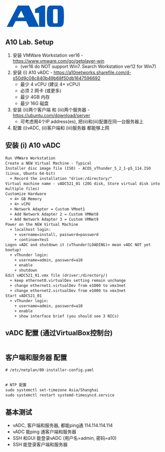 ![](/Images/A10-NewLogos-Blue-NoReg-RGB-50.png)

## A10 Lab. Setup
1. 安装 VMWare Workstation ver16 - https://www.vmware.com/go/getplayer-win
    + (ver16 do NOT support Win7.  Search Workstation ver12 for Win7)
2. 安装 (i) A10 vADC - https://a10networks.sharefile.com/d-s50d9c08c840b49b68f50db1647596692
    + 最少 4 vCPU (建议 4+ vCPU)
    + 必须 2 网卡 (或更多)
    + 最少 4GB 内存
    + 最少 16G 磁盘
3. 安装 (ii)两个客户端 和 (iii)两个服务器 - https://ubuntu.com/download/server
    + 可考虑用4个IP address(es), 把(ii)和(iii)配置在同一台服务器上
4. 配置 (i)vADC, (ii)客户端和 (iii)服务器 都能够上网

## 安装 (i) A10 vADC
```
Run VMWare Workstation
Create a NEW Virtual Machine - Typical
Installer disc image file (ISO) - ACOS_vThunder_5_2_1-p5_114.ISO (Linux, Ubuntu 64-bit)
  + Record the installation "drive:/directory/"
Virtual machine name - vADC521_01 (20G disk, Store virtual disk into multiple files)
Customize Hardware
  + 4+ GB Memory
  + 4+ vCPU
  + Network Adapter = Custom VMnet1
  + Add Network Adapter 2 = Custom VMNet8
  + Add Network Adapter 3 = Custom VMNet9
Power on the NEW Virtual Machine
  + localhost login:
    + username=install, password=password
    + continue=YesS
Logon vADC and shutdown it (vThunder(LOADING)> mean vADC NOT yet bootup)
  + vThunder login:
    + username=admin, password=a10
    + enable
    + shutdown
Edit vADC521_01.vmx file (driver:/directory/)
  + keep ethernet0.virtualDev setting remain unchange
  + change ethernet1.virtualDev from e1000 to vmx3net
  + change ethernet2.virtualDev from e1000 to vmx3net
Start vADC521_01
  + vThunder login:
    + username=admin, password=a10
    + enable
    + show interface brief (you should see 3 NICs)
```


##


## vADC 配置 (通过VirtualBox控制台) 
```

```

## 客户端和服务器 配置
```
# /etc/netplan/00-installer-config.yaml


```

```
# NTP 配置
sudo systemctl set-timezone Asia/Shanghai
sudo systemctl restart systemd-timesyncd.service
```

## 基本测试
+ vADC, 客户端和服务器, 都能ping通 114.114.114.114 
+ vADC 能ping 通客户端和服务器
+ SSH 和GUI 能登录vADC (用户名=admin, 密码=a10)
+ SSH 能登录客户端和服务器